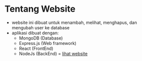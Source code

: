 # Tentang Website
- website ini dibuat untuk menambah, melihat, menghapus, dan mengubah user ke database
- aplikasi dibuat dengan:
  - MongoDB (Database)
  - Express.js (Web framework)
  - React (FrontEnd)
  - NodeJs (BackEnd)
= <a href="https://crud-mern-project-client.vercel.app/">lihat website</a>
